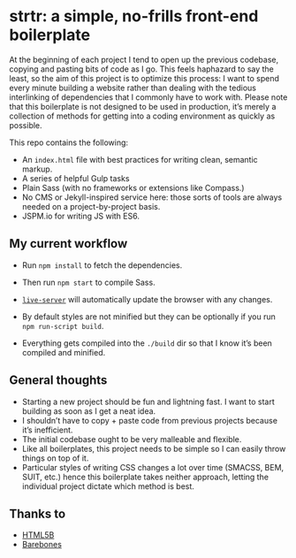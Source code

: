 # strtr: a simple, no-frills front-end boilerplate

At the beginning of each project I tend to open up the previous codebase, copying and pasting bits of code as I go. This feels haphazard to say the least, so the aim of this project is to optimize this process: I want to spend every minute building a website rather than dealing with the tedious interlinking of dependencies that I commonly have to work with. Please note that this boilerplate is not designed to be used in production, it’s merely a collection of methods for getting into a coding environment as quickly as possible.

This repo contains the following: 

- An `index.html` file with best practices for writing clean, semantic markup.
- A series of helpful Gulp tasks
- Plain Sass (with no frameworks or extensions like Compass.)
- No CMS or Jekyll-inspired service here: those sorts of tools are always needed on a project-by-project basis.
- JSPM.io for writing JS with ES6.


## My current workflow

- Run `npm install` to fetch the dependencies.
- Then run `npm start` to compile Sass.
- [`live-server`](https://www.npmjs.com/package/live-server) will automatically update the browser with any changes.
- By default styles are not minified but they can be optionally if you run `npm run-script build`.

- Everything gets compiled into the `./build` dir so that I know it’s been compiled and minified.


## General thoughts

- Starting a new project should be fun and lightning fast. I want to start building as soon as I get a neat idea.
- I shouldn’t have to copy + paste code from previous projects because it’s inefficient.
- The initial codebase ought to be very malleable and flexible.
- Like all boilerplates, this project needs to be simple so I can easily throw things on top of it.
- Particular styles of writing CSS changes a lot over time (SMACSS, BEM, SUIT, etc.) hence this boilerplate takes neither approach, letting the individual project dictate which method is best.

## Thanks to

- [HTML5B](https://html5boilerplate.com/)
- [Barebones](https://github.com/paulrobertlloyd/barebones)

